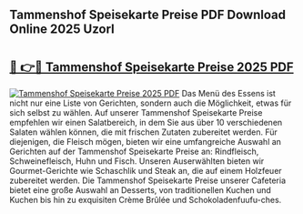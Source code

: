 ## Tammenshof Speisekarte Preise PDF Download Online 2025 Uzorl

# <h2><a href="http://gc61wri.nevu.top/?p=Tammenshof+Speisekarte+Preise">🔗 👉🔴 Tammenshof Speisekarte Preise 2025 PDF</a></h2>

[![Tammenshof Speisekarte Preise 2025 PDF](https://i.imgur.com/dBaPXMq.png)](http://gc61wri.nevu.top/?p=Tammenshof+Speisekarte+Preise)
Das Menü des Essens ist nicht nur eine Liste von Gerichten, sondern auch die Möglichkeit, etwas für sich selbst zu wählen. Auf unserer Tammenshof Speisekarte Preise empfehlen wir einen Salatbereich, in dem Sie aus über 10 verschiedenen Salaten wählen können, die mit frischen Zutaten zubereitet werden. Für diejenigen, die Fleisch mögen, bieten wir eine umfangreiche Auswahl an Gerichten auf der Tammenshof Speisekarte Preise an: Rindfleisch, Schweinefleisch, Huhn und Fisch. Unseren Auserwählten bieten wir Gourmet-Gerichte wie Schaschlik und Steak an, die auf einem Holzfeuer zubereitet werden. Die Tammenshof Speisekarte Preise unserer Cafeteria bietet eine große Auswahl an Desserts, von traditionellen Kuchen und Kuchen bis hin zu exquisiten Crème Brûlée und Schokoladenfuufu-ches.
